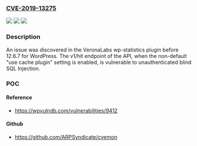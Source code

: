 ### [CVE-2019-13275](https://cve.mitre.org/cgi-bin/cvename.cgi?name=CVE-2019-13275)
![](https://img.shields.io/static/v1?label=Product&message=n%2Fa&color=blue)
![](https://img.shields.io/static/v1?label=Version&message=n%2Fa&color=blue)
![](https://img.shields.io/static/v1?label=Vulnerability&message=n%2Fa&color=brighgreen)

### Description

An issue was discovered in the VeronaLabs wp-statistics plugin before 12.6.7 for WordPress. The v1/hit endpoint of the API, when the non-default "use cache plugin" setting is enabled, is vulnerable to unauthenticated blind SQL Injection.

### POC

#### Reference
- https://wpvulndb.com/vulnerabilities/9412

#### Github
- https://github.com/ARPSyndicate/cvemon

